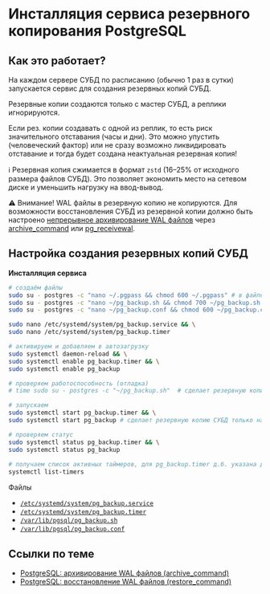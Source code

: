 # Инсталляция сервиса резервного копирования PostgreSQL

## Как это работает?

На каждом сервере СУБД по расписанию (обычно 1 раз в сутки) запускается сервис для создания резервных копий СУБД.

Резервные копии создаются только с мастер СУБД, а реплики игнорируются.

Если рез. копии создавать с одной из реплик, то есть риск значительного отставания (часы и дни). Это можно упустить (человеческий фактор) или не сразу возможно ликвидировать отставание и тогда будет создана неактуальная резервная копия!

ℹ Резервная копия сжимается в формат `zstd` (16–25% от исходного размера файлов СУБД). Это позволяет экономить место на сетевом диске и уменьшить нагрузку на ввод-вывод.

⚠ Внимание!
WAL файлы в резервную копию не копируются. 
Для возможности восстановления СУБД из резервной копии должно быть настроено [непрерывное архивирование WAL файлов](https://postgrespro.ru/docs/postgresql/16/continuous-archiving) 
через [archive_command](https://postgrespro.ru/docs/postgresql/16/runtime-config-wal#GUC-ARCHIVE-COMMAND) 
или [pg_receivewal](https://postgrespro.ru/docs/postgresql/16/app-pgreceivewal).

## Настройка создания резервных копий СУБД

**Инсталляция сервиса**
```bash
# создаём файлы
sudo su - postgres -c "nano ~/.pgpass && chmod 600 ~/.pgpass" # в файле нужно сохранить пароль для пользователя bkp_replicator
sudo su - postgres -c "nano ~/pg_backup.sh && chmod 700 ~/pg_backup.sh && bash -n ~/pg_backup.sh"
sudo su - postgres -c "nano ~/pg_backup.conf && chmod 600 ~/pg_backup.conf && bash -n ~/pg_backup.conf"

sudo nano /etc/systemd/system/pg_backup.service && \
sudo nano /etc/systemd/system/pg_backup.timer

# активируем и добавляем в автозагрузку
sudo systemctl daemon-reload && \
sudo systemctl enable pg_backup.timer && \
sudo systemctl enable pg_backup

# проверяем работоспособность (отладка)
# time sudo su - postgres -c "~/pg_backup.sh"  # сделает резервную копию СУБД, выведет сообщения на экран

# запускаем
sudo systemctl start pg_backup.timer && \
sudo systemctl start pg_backup # сделает резервную копию СУБД только на мастере, НЕ выведет сообщения на экран

# проверяем статус
sudo systemctl status pg_backup.timer && \
sudo systemctl status pg_backup
 
# получаем список активных таймеров, для pg_backup.timer д.б. указана дата-время следующего запуска!
systemctl list-timers
```

Файлы
* [`/etc/systemd/system/pg_backup.service`](pg_backup.service)
* [`/etc/systemd/system/pg_backup.timer`](pg_backup.timer)
* [`/var/lib/pgsql/pg_backup.sh`](pg_backup.sh)
* [`/var/lib/pgsql/pg_backup.conf`](pg_backup.conf)

## Ссылки по теме
* [PostgreSQL: архивирование WAL файлов (archive_command)](archive_command.md)
* [PostgreSQL: восстановление WAL файлов (restore_command)](restore_command.md)
